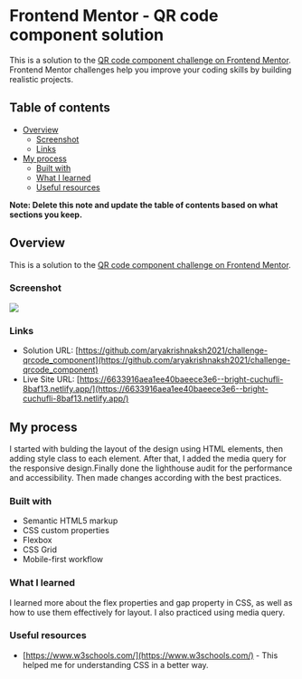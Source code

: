 # Frontend Mentor - QR code component solution

This is a solution to the [QR code component challenge on Frontend Mentor](https://www.frontendmentor.io/challenges/qr-code-component-iux_sIO_H). Frontend Mentor challenges help you improve your coding skills by building realistic projects. 

## Table of contents

- [Overview](#overview)
  - [Screenshot](#screenshot)
  - [Links](#links)
- [My process](#my-process)
  - [Built with](#built-with)
  - [What I learned](#what-i-learned)
  - [Useful resources](#useful-resources)

**Note: Delete this note and update the table of contents based on what sections you keep.**

## Overview
This is a solution to the [QR code component challenge on Frontend Mentor](https://www.frontendmentor.io/challenges/qr-code-component-iux_sIO_H).

### Screenshot
![](./screenshot.jpg)


### Links
- Solution URL: [https://github.com/aryakrishnaksh2021/challenge-qrcode_component](https://github.com/aryakrishnaksh2021/challenge-qrcode_component)
- Live Site URL: [https://6633916aea1ee40baeece3e6--bright-cuchufli-8baf13.netlify.app/](https://6633916aea1ee40baeece3e6--bright-cuchufli-8baf13.netlify.app/)

## My process
I started with bulding the layout of the design using HTML elements, then adding style class to each element. After that, I added the media query for the responsive design.Finally done the lighthouse audit for the performance and accessibility. Then made changes according with the best practices.

### Built with
- Semantic HTML5 markup
- CSS custom properties
- Flexbox
- CSS Grid
- Mobile-first workflow


### What I learned
I learned more about the flex properties and gap  property in CSS, as well as how to use them effectively for layout. I also practiced using media query.


### Useful resources
- [https://www.w3schools.com/](https://www.w3schools.com/) - This helped me for understanding CSS in a better way.
